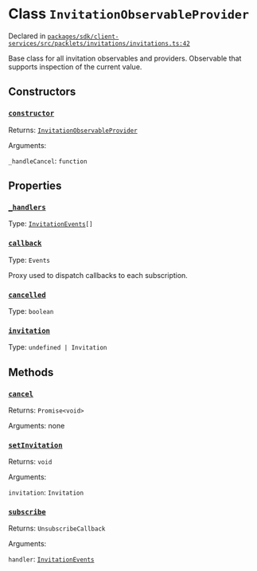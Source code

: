 # Class `InvitationObservableProvider`
Declared in [`packages/sdk/client-services/src/packlets/invitations/invitations.ts:42`](https://github.com/dxos/protocols/blob/main/packages/sdk/client-services/src/packlets/invitations/invitations.ts#L42)


Base class for all invitation observables and providers.
Observable that supports inspection of the current value.

## Constructors
### [`constructor`]()


Returns: [`InvitationObservableProvider`](/api/@dxos/client-services/classes/InvitationObservableProvider)

Arguments: 

`_handleCancel`: `function`

## Properties
### [`_handlers`]()
Type: [`InvitationEvents`](/api/@dxos/client-services/interfaces/InvitationEvents)`[]`
### [`callback`]()
Type: `Events`

Proxy used to dispatch callbacks to each subscription.
### [`cancelled`]()
Type: `boolean`
### [`invitation`](https://github.com/dxos/protocols/blob/main/packages/sdk/client-services/src/packlets/invitations/invitations.ts#L48)
Type: `undefined | Invitation`

## Methods
### [`cancel`]()


Returns: `Promise<void>`

Arguments: none
### [`setInvitation`](https://github.com/dxos/protocols/blob/main/packages/sdk/client-services/src/packlets/invitations/invitations.ts#L52)


Returns: `void`

Arguments: 

`invitation`: `Invitation`
### [`subscribe`]()


Returns: `UnsubscribeCallback`

Arguments: 

`handler`: [`InvitationEvents`](/api/@dxos/client-services/interfaces/InvitationEvents)